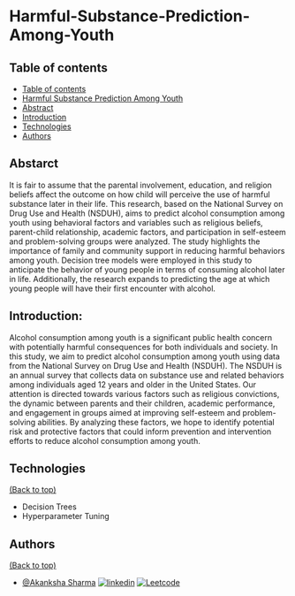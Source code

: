 # Harmful-Substance-Prediction-Among-Youth

## Table of contents
- [Table of contents](#table-of-contents)
- [Harmful Substance Prediction Among Youth](#harmfulsubstancepredictionamongyouth)
- [Abstract](#abstract)
- [Introduction](#introduction)
- [Technologies](#technologies)
- [Authors](#authors)


## Abstarct


It is fair to assume that the parental involvement, education, and religion beliefs affect the outcome on how child will perceive the use of harmful substance later in their life. This research, based on the National Survey on Drug Use and Health (NSDUH), aims to predict alcohol consumption among youth using behavioral factors and variables such as religious beliefs, parent-child relationship, academic factors, and participation in self-esteem and problem-solving groups were analyzed. The study highlights the importance of family and community support in reducing harmful behaviors among youth. Decision tree models were employed in this study to anticipate the behavior of young people in terms of consuming alcohol later in life. Additionally, the research expands to predicting the age at which young people will have their first encounter with alcohol.

## Introduction:  

 
Alcohol consumption among youth is a significant public health concern with potentially harmful consequences for both individuals and society. In this study, we aim to predict alcohol consumption among youth using data from the National Survey on Drug Use and Health (NSDUH). The NSDUH is an annual survey that collects data on substance use and related behaviors among individuals aged 12 years and older in the United States. Our attention is directed towards various factors such as religious convictions, the dynamic between parents and their children, academic performance, and engagement in groups aimed at improving self-esteem and problem-solving abilities. By analyzing these factors, we hope to identify potential risk and protective factors that could inform prevention and intervention efforts to reduce alcohol consumption among youth.
 



## Technologies 
[(Back to top)](#table-of-contents)

* Decision Trees
* Hyperparameter Tuning



## Authors
[(Back to top)](#table-of-contents)

- [@Akanksha Sharma](https://github.com/akankshasharmadid)
    [![linkedin](https://img.shields.io/badge/linkedin-0A66C2?style=for-the-badge&logo=linkedin&logoColor=white)](https://www.linkedin.com/in/akanksha-12831bb1)
    [![Leetcode](https://img.shields.io/badge/LeetCode-000000?style=for-the-badge&logo=LeetCode&logoColor=#d16c06)](https://www.leetcode.com/akanksha185/)
